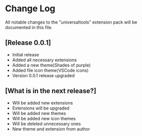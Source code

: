 # Change Log

All notable changes to the "universaltools" extension pack will be documented in this file.

## [Release 0.0.1]

- Initial release
- Added all necessary extensions
- Added a new theme(Shades of purple)
- Added file icon theme(VSCode icons)
- Version 0.0.1 release upgraded
  
## [What is in the next release?]

- Will be added new extensions
- Extensions will be upgraded
- Will be added new themes
- Will be added new icon themes
- Will be deleted unnecessary ones
- New theme and extension from author